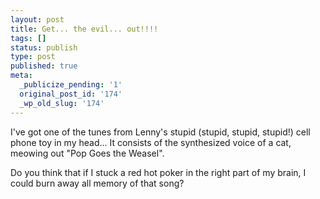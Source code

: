 ```yaml
---
layout: post
title: Get... the evil... out!!!!
tags: []
status: publish
type: post
published: true
meta:
  _publicize_pending: '1'
  original_post_id: '174'
  _wp_old_slug: '174'
---
```

I've got one of the tunes from Lenny's stupid (stupid, stupid, stupid!) cell phone toy in my head...  It consists of the synthesized voice of a cat, meowing out "Pop Goes the Weasel".

Do you think that if I stuck a red hot poker in the right part of my brain, I could burn away all memory of that song?
